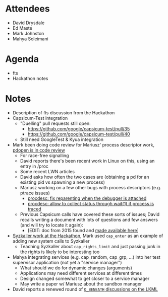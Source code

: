 # Attendees
- David Drysdale
- Ed Maste
- Mark Johnston
- Mahya Soleimani

# Agenda
- fts
- Hackathon notes

# Notes
- Description of fts discussion from the Hackathon
- Capsicum-Test integration
  - "Duelling" pull requests still open:
    - https://github.com/google/capsicum-test/pull/35
    - https://github.com/google/capsicum-test/pull/40
  - Still need GoogleTest & Kyua integration
- Mark been doing code review for Mariusz' process descriptor work,
  [pdopen is in code review](https://reviews.freebsd.org/D20300)
  - For race-free signalling
  - David reports there's been recent work in Linux on this, using an entry in
    /proc
  - Some recent LWN articles
  - David asks how often the two cases are (obtaining a pd for an existing pid
    vs spawning a new process)
  - Mariusz working on a few other bugs with process descriptors (e.g. ptrace
    issues)
    - [procdesc: fix reparenting when the debugger is attached](https://reviews.freebsd.org/D20361)
    - [procdesc: allow to collect status through wait(1) if process is traced](https://reviews.freebsd.org/D20362)
  - Previous Capsicum calls have covered these sorts of issues; David recalls
    writing a document with lots of questions and few answers (and will try to
    locate it again):
    - [EDIT: doc from 2015 found and [made available here](https://lurklurk.org/procdesc/procdesc.html)]
- [Syzkaller work at the Hackathon](https://wiki.freebsd.org/Syzkaller), Mark
  used `cap_enter` as an example of adding new system calls to Syzkaller
  - Teaching Syzkaller about `cap_rights_limit` and just passing junk in the
   rights is likely to be interesting too
- Mahya integrating services (e.g. cap_random, cap_grp, ...) into her test
  supervisor application (not yet a "service manager")
  - What should we do for dynamic changes (arguments)
  - Applications may need different services at different times
  - Design changed somewhat to get closer to a service manager
  - May write a paper w/ Mariusz about the sandbox manager
- David reports a renewed round of
  [`O_BENEATH`  discussions on the LKML](https://lkml.org/lkml/2019/5/20/1064)
